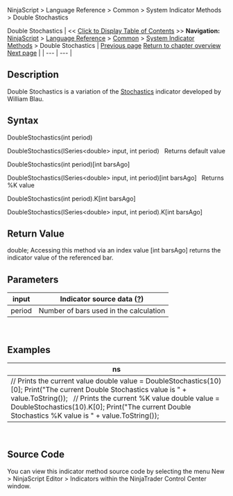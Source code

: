 ﻿
NinjaScript \> Language Reference \> Common \> System Indicator Methods \> Double Stochastics

Double Stochastics
| \<\< [Click to Display Table of Contents](double_stochastics.md) \>\> **Navigation:**     [NinjaScript](ninjascript-1.md) \> [Language Reference](language_reference_wip-1.md) \> [Common](common-1.md) \> [System Indicator Methods](indicators-1.md) \> Double Stochastics | [Previous page](donchian_channel-1.md) [Return to chapter overview](indicators-1.md) [Next page](dynamic_momentum_index_dmindex-1.md) |
| --- | --- |
## Description
Double Stochastics is a variation of the [Stochastics](stochastics-1.md) indicator developed by William Blau.

## Syntax
DoubleStochastics(int period)  

DoubleStochastics(ISeries\<double\> input, int period)
 
Returns default value  

DoubleStochastics(int period)\[int barsAgo]  

DoubleStochastics(ISeries\<double\> input, int period)\[int barsAgo]
 
Returns %K value  

DoubleStochastics(int period).K\[int barsAgo]  

DoubleStochastics(ISeries\<double\> input, int period).K\[int barsAgo]

## Return Value
double; Accessing this method via an index value \[int barsAgo] returns the indicator value of the referenced bar.

## Parameters
| input | Indicator source data ([?](valid_input_data_for_indicator-1.md)) |
| --- | --- |
| period | Number of bars used in the calculation |

 
## 
## Examples
| ns |
| --- |
| // Prints the current value double value \= DoubleStochastics(10)\[0]; Print("The current Double Stochastics value is " \+ value.ToString());   // Prints the current %K value double value \= DoubleStochastics(10).K\[0]; Print("The current Double Stochastics %K value is " \+ value.ToString()); |

 
## Source Code
You can view this indicator method source code by selecting the menu New \> NinjaScript Editor \> Indicators within the NinjaTrader Control Center window.
